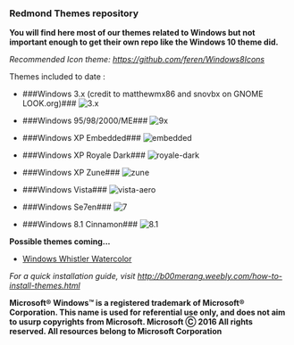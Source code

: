 ### Redmond Themes repository ###

**You will find here most of our themes related to Windows but not important enough to get their own repo like the Windows 10 theme did.**

*Recommended Icon theme: https://github.com/feren/Windows8Icons*

Themes included to date : 
- ###Windows 3.x (credit to matthewmx86 ​and snovbx on GNOME LOOK.org)###
![3.x](https://cloud.githubusercontent.com/assets/15310985/15758500/e45aed8a-28d8-11e6-933e-a52e7f24135e.png)

- ###Windows 95/98/2000/ME###
![9x](http://b00merang.weebly.com/uploads/1/6/8/1/16813022/screenshot-2016-10-14-17-06-00_orig.png)

- ###Windows XP Embedded###
![embedded](http://b00merang.weebly.com/uploads/1/6/8/1/16813022/screenshot-2016-09-25-16-13-22_2_orig.png)

- ###Windows XP Royale Dark###
![royale-dark](https://cloud.githubusercontent.com/assets/15310985/19190540/22312646-8c6c-11e6-99e5-2b0b88d9e90c.png)

- ###Windows XP Zune###
![zune](http://b00merang.weebly.com/uploads/1/6/8/1/16813022/screenshot-2016-09-25-12-34-45_orig.png)

- ###Windows Vista###
![vista-aero](http://b00merang.weebly.com/uploads/1/6/8/1/16813022/screenshot-2016-10-13-17-07-53_orig.png)

- ###Windows Se7en###
![7](http://b00merang.weebly.com/uploads/1/6/8/1/16813022/screenshot-2016-09-26-11-44-04_orig.png)

- ###Windows 8.1 Cinnamon###
![8.1](http://b00merang.weebly.com/uploads/1/6/8/1/16813022/8608806_orig.png?294)

**Possible themes coming...**
- [Windows Whistler Watercolor](https://github.com/B00merang-Project/Windows-Whistler-Watercolor)

*For a quick installation guide, visit http://b00merang.weebly.com/how-to-install-themes.html*

**Microsoft® Windows™ is a registered trademark of Microsoft® Corporation. This name is used for referential use only, and does not aim to usurp copyrights from Microsoft. Microsoft Ⓒ 2016 All rights reserved. All resources belong to Microsoft Corporation**
